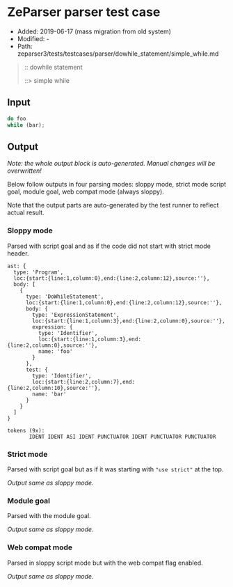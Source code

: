 # ZeParser parser test case

- Added: 2019-06-17 (mass migration from old system)
- Modified: -
- Path: zeparser3/tests/testcases/parser/dowhile_statement/simple_while.md

> :: dowhile statement
>
> ::> simple while

## Input

`````js
do foo
while (bar);
`````

## Output

_Note: the whole output block is auto-generated. Manual changes will be overwritten!_

Below follow outputs in four parsing modes: sloppy mode, strict mode script goal, module goal, web compat mode (always sloppy).

Note that the output parts are auto-generated by the test runner to reflect actual result.

### Sloppy mode

Parsed with script goal and as if the code did not start with strict mode header.

`````
ast: {
  type: 'Program',
  loc:{start:{line:1,column:0},end:{line:2,column:12},source:''},
  body: [
    {
      type: 'DoWhileStatement',
      loc:{start:{line:1,column:0},end:{line:2,column:12},source:''},
      body: {
        type: 'ExpressionStatement',
        loc:{start:{line:1,column:3},end:{line:2,column:0},source:''},
        expression: {
          type: 'Identifier',
          loc:{start:{line:1,column:3},end:{line:2,column:0},source:''},
          name: 'foo'
        }
      },
      test: {
        type: 'Identifier',
        loc:{start:{line:2,column:7},end:{line:2,column:10},source:''},
        name: 'bar'
      }
    }
  ]
}

tokens (9x):
       IDENT IDENT ASI IDENT PUNCTUATOR IDENT PUNCTUATOR PUNCTUATOR
`````

### Strict mode

Parsed with script goal but as if it was starting with `"use strict"` at the top.

_Output same as sloppy mode._

### Module goal

Parsed with the module goal.

_Output same as sloppy mode._

### Web compat mode

Parsed in sloppy script mode but with the web compat flag enabled.

_Output same as sloppy mode._
